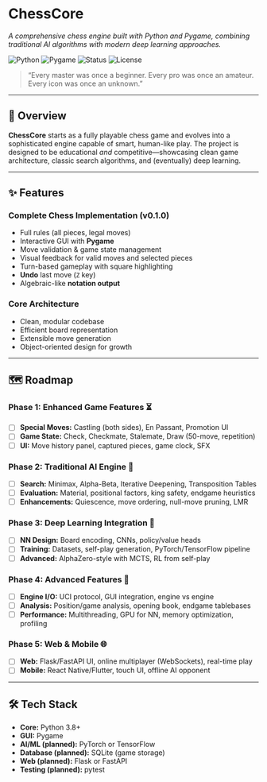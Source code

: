 # ChessCore

*A comprehensive chess engine built with Python and Pygame, combining traditional AI algorithms with modern deep learning approaches.*

![Python](https://img.shields.io/badge/Python-3.8%2B-blue.svg)
![Pygame](https://img.shields.io/badge/Pygame-2.x-green.svg)
![Status](https://img.shields.io/badge/status-v0.1.0-orange.svg)
![License](https://img.shields.io/badge/License-MIT-lightgrey.svg)

> “Every master was once a beginner. Every pro was once an amateur. Every icon was once an unknown.”

---

## 🎯 Overview

**ChessCore** starts as a fully playable chess game and evolves into a sophisticated engine capable of smart, human-like play. The project is designed to be educational *and* competitive—showcasing clean game architecture, classic search algorithms, and (eventually) deep learning.

---



## ✨ Features

### Complete Chess Implementation (v0.1.0)
- Full rules (all pieces, legal moves)
- Interactive GUI with **Pygame**
- Move validation & game state management
- Visual feedback for valid moves and selected pieces
- Turn-based gameplay with square highlighting
- **Undo** last move (`Z` key)
- Algebraic-like **notation output**

### Core Architecture
- Clean, modular codebase
- Efficient board representation
- Extensible move generation
- Object-oriented design for growth

---

## 🗺️ Roadmap

### Phase 1: Enhanced Game Features ⏳
- [ ] **Special Moves:** Castling (both sides), En Passant, Promotion UI
- [ ] **Game State:** Check, Checkmate, Stalemate, Draw (50-move, repetition)
- [ ] **UI:** Move history panel, captured pieces, game clock, SFX

### Phase 2: Traditional AI Engine 🤖
- [ ] **Search:** Minimax, Alpha-Beta, Iterative Deepening, Transposition Tables
- [ ] **Evaluation:** Material, positional factors, king safety, endgame heuristics
- [ ] **Enhancements:** Quiescence, move ordering, null-move pruning, LMR

### Phase 3: Deep Learning Integration 🧠
- [ ] **NN Design:** Board encoding, CNNs, policy/value heads
- [ ] **Training:** Datasets, self-play generation, PyTorch/TensorFlow pipeline
- [ ] **Advanced:** AlphaZero-style with MCTS, RL from self-play

### Phase 4: Advanced Features 🎯
- [ ] **Engine I/O:** UCI protocol, GUI integration, engine vs engine
- [ ] **Analysis:** Position/game analysis, opening book, endgame tablebases
- [ ] **Performance:** Multithreading, GPU for NN, memory optimization, profiling

### Phase 5: Web & Mobile 🌐
- [ ] **Web:** Flask/FastAPI UI, online multiplayer (WebSockets), real-time play
- [ ] **Mobile:** React Native/Flutter, touch UI, offline AI opponent

---

## 🛠️ Tech Stack

- **Core:** Python 3.8+
- **GUI:** Pygame
- **AI/ML (planned):** PyTorch or TensorFlow
- **Database (planned):** SQLite (game storage)
- **Web (planned):** Flask or FastAPI
- **Testing (planned):** pytest